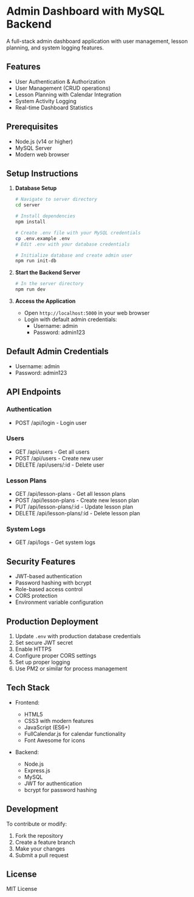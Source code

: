 # Admin Dashboard with MySQL Backend

A full-stack admin dashboard application with user management, lesson planning, and system logging features.

## Features

- User Authentication & Authorization
- User Management (CRUD operations)
- Lesson Planning with Calendar Integration
- System Activity Logging
- Real-time Dashboard Statistics

## Prerequisites

- Node.js (v14 or higher)
- MySQL Server
- Modern web browser

## Setup Instructions

1. **Database Setup**
   ```bash
   # Navigate to server directory
   cd server

   # Install dependencies
   npm install

   # Create .env file with your MySQL credentials
   cp .env.example .env
   # Edit .env with your database credentials

   # Initialize database and create admin user
   npm run init-db
   ```

2. **Start the Backend Server**
   ```bash
   # In the server directory
   npm run dev
   ```

3. **Access the Application**
   - Open `http://localhost:5000` in your web browser
   - Login with default admin credentials:
     - Username: admin
     - Password: admin123

## Default Admin Credentials
- Username: admin
- Password: admin123

## API Endpoints

### Authentication
- POST /api/login - Login user

### Users
- GET /api/users - Get all users
- POST /api/users - Create new user
- DELETE /api/users/:id - Delete user

### Lesson Plans
- GET /api/lesson-plans - Get all lesson plans
- POST /api/lesson-plans - Create new lesson plan
- PUT /api/lesson-plans/:id - Update lesson plan
- DELETE /api/lesson-plans/:id - Delete lesson plan

### System Logs
- GET /api/logs - Get system logs

## Security Features

- JWT-based authentication
- Password hashing with bcrypt
- Role-based access control
- CORS protection
- Environment variable configuration

## Production Deployment

1. Update `.env` with production database credentials
2. Set secure JWT secret
3. Enable HTTPS
4. Configure proper CORS settings
5. Set up proper logging
6. Use PM2 or similar for process management

## Tech Stack

- Frontend:
  - HTML5
  - CSS3 with modern features
  - JavaScript (ES6+)
  - FullCalendar.js for calendar functionality
  - Font Awesome for icons

- Backend:
  - Node.js
  - Express.js
  - MySQL
  - JWT for authentication
  - bcrypt for password hashing

## Development

To contribute or modify:

1. Fork the repository
2. Create a feature branch
3. Make your changes
4. Submit a pull request

## License

MIT License
